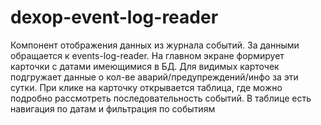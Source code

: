 # dexop-event-log-reader
Компонент отображения данных из журнала событий. За данными обращается к events-log-reader. На главном экране формирует карточки с датами имеющимися в БД. Для видимых карточек подгружает данные о кол-ве аварий/предупреждений/инфо за эти сутки. При клике на карточку открывается таблица, где можно подробно рассмотреть последовательность событий. В таблице есть навигация по датам и фильтрация по событиям
